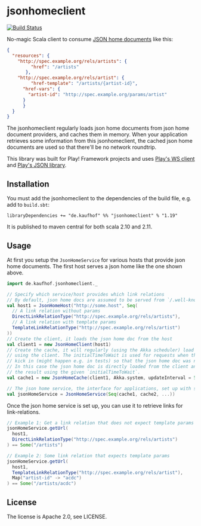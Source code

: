 # jsonhomeclient

[![Build Status](https://travis-ci.org/Galeria-Kaufhof/jsonhomeclient.png?branch=master)](https://travis-ci.org/Galeria-Kaufhof/jsonhomeclient)

No-magic Scala client to consume [JSON home documents](http://tools.ietf.org/html/draft-nottingham-json-home-03) like this:

```json
{
  "resources": {
    "http://spec.example.org/rels/artists": {
	     "href": "/artists"
	   },
    "http://spec.example.org/rels/artist": {
	     "href-template": "/artists/{artist-id}",
      "href-vars": {
        "artist-id": "http://spec.example.org/params/artist"
      }
	  }
  }
}
```

The jsonhomeclient regularly loads json home documents from json home document providers, and caches them in memory.
When your application retrieves some information from this jsonhomeclient, the cached json home documents are used so that
there'll be no network roundtrip.

This library was built for Play! Framework projects and uses [Play's WS client](https://www.playframework.com/documentation/2.3.x/ScalaWS)
and [Play's JSON library](https://www.playframework.com/documentation/2.3.x/ScalaJson).

## Installation

You must add the jsonhomeclient to the dependencies of the build file, e.g. add to `build.sbt`:

    libraryDependencies += "de.kaufhof" %% "jsonhomeclient" % "1.19"

It is published to maven central for both scala 2.10 and 2.11.

## Usage

At first you setup the `JsonHomeService` for various hosts that provide json home documents.
The first host serves a json home like the one shown above.

```scala
import de.kaufhof.jsonhomeclient._

// Specify which service/host provides which link relations
// By default, json home docs are assumed to be served from `/.well-known/home`.
val host1 = JsonHomeHost("http://some.host", Seq(
  // A link relation without params
  DirectLinkRelationType("http://spec.example.org/rels/artists"),
  // A link relation with template params
  TemplateLinkRelationType("http://spec.example.org/rels/artist")
))
// Create the client, it loads the json home doc from the host
val client1 = new JsonHomeClient(host1)
// Create the cache, it will regularly (using the Akka scheduler) load json home doc
// using the client. The initialTimeToWait is used for requests when the schedule did not yet
// kick in (might happen e.g. in tests) so that the json home doc was not yet requested/loaded.
// In this case the json home doc is directly loaded from the client and the cache will wait for
// the result using the given `initialTimeToWait`.
val cache1 = new JsonHomeCache(client1, Akka.system, updateInterval = 5 minutes, initialTimeToWait = 10 seconds)

// The json home service, the interface for applications, set up with several json home caches
val jsonHomeService = JsonHomeService(Seq(cache1, cache2, ...))
```

Once the json home service is set up, you can use it to retrieve links for link-relations.

```scala
// Example 1: Get a link relation that does not expect template params
jsonHomeService.getUrl(
  host1,
  DirectLinkRelationType("http://spec.example.org/rels/artists")
) == Some("/artists")

// Example 2: Some link relation that expects template params
jsonHomeService.getUrl(
  host1,
  TemplateLinkRelationType("http://spec.example.org/rels/artist"),
  Map("artist-id" -> "acdc")
) == Some("/artists/acdc")
```

## License

The license is Apache 2.0, see LICENSE.